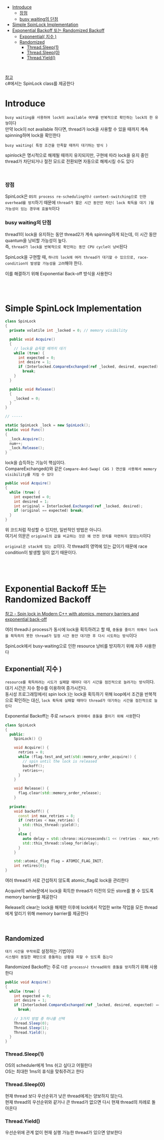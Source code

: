 - [Introduce](#introduce)
    - [장점](#장점)
    - [busy waiting의 단점](#busy-waiting의-단점)
- [Simple SpinLock Implementation](#simple-spinlock-implementation)
- [Exponential Backoff 또는 Randomized Backoff](#exponential-backoff-또는-randomized-backoff)
  - [Exponential( 지수 )](#exponential-지수-)
  - [Randomized](#randomized)
    - [Thread.Sleep(1)](#threadsleep1)
    - [Thread.Sleep(0)](#threadsleep0)
    - [Thread.Yield()](#threadyield)

<br>

[ 참고 ](https://en.wikipedia.org/wiki/Spinlock) <br>
c#에서는 SpinLock class를 제공한다<br>

# Introduce
`busy waiting을 사용하여 lock이 available 여부를 반복적으로 확인하는 lock의 한 유형`이다<br>
만약 lock이 not available 하다면, thread가 lock을 사용할 수 있을 때까지 계속 spinning하며 lock을 확인한다<br>

`busy waiting( 특정 조건을 만족할 때까지 대기하는 방식 )`<br>

spinlock은 명시적으로 해제될 때까지 유지되지만, 구현에 따라 lock을 유지 중인 thread가 차단되거나 절전 모드로 전환되면 자동으로 해제시킬 수도 있다<br>

<br>

### 장점
SpinLock은 `OS의 process re-scheduling이나 context-switching으로 인한 overhead를 방지`하기 때문에 `thread가 짧은 시간 동안만 차단( lock 획득을 대기 )될 가능성이 있는 경우에 효율적`이다<br>

### busy waiting의 단점
thread1이 lock을 유지하는 동안 thread2가 계속 spinning하게 되는데, 이 시간 동안 quantum을 낭비할 가능성이 높다.<br>
즉, `thread가 lock을 반복적으로 확인하는 동안 CPU cycle이 낭비`된다<br>

SpinLock을 구현할 때, `하나의 lock에 여러 thread가 대기할 수 있으므로, race-condition이 발생할 가능성을 고려`해야 한다.<br>

이를 해결하기 위해 Exponential Back-off 방식을 사용한다<br>


<br>
<br>

# Simple SpinLock Implementation
```c#
class SpinLock
{
  private volatile int _locked = 0; // memory visibility

  public void Acquire()
  {
    // lock을 습득할 때까지 대기
    while (true) {
      int expected = 0;
      int desire = 1;
      if (Interlocked.CompareExchanged(ref _locked, desired, expected) == expected)
        break;
    }
  }

  public void Release()
  {
    _locked = 0;
  }
}

// -----

static SpinLock _lock = new SpinLock();
static void Func()
{
  _lock.Acquire();
  num++;
  _lock.Release();
}
```
lock을 습득하는 기능이 핵심이다.<br>
CompareExchanged()와 같은 `Compare-And-Swap( CAS ) 연산을 사용해서 memory visibility를 지킬 수 있다`<br>


```c#
public void Acquire()
{
  while (true) {
    int expected = 0;
    int desired = 1;
    int original = Interlocked.Exchanged(ref _locked, desired);
    if (original == expected) break;
  }
}
```
위 코드처럼 작성할 수 있지만, 일반적인 방법은 아니다.<br>
여기서 의문은 `original의 값을 비교하는 것은 왜 안전 장치를 마련하지 않았는지`이다<br>

`original은 stack에 있는 값`이다. 각 thread의 영역에 있는 값이기 때문에 race condition이 발생할 일이 없기 때문이다.<br>

<br>
<br>

# Exponential Backoff 또는 Randomized Backoff
[ 참고 - Spin lock in Modern C++ with atomics, memory barriers and exponential back-off](https://medium.com/@joao_vaz/spin-lock-in-modern-c-with-atomics-memory-barriers-and-exponential-back-off-522798aca817)<br>

여러 thread나 process가 동시에 lock을 획득하려고 할 때, `충돌을 줄이기 위해서 lock을 획득하지 못한 thread가 일정 시간 동안 대기한 후 다시 시도하는 방식`이다<br>

SpinLock에서 busy-waiting으로 인한 resource 낭비를 방지하기 위해 자주 사용한다<br>


## Exponential( 지수 )
`resource를 획득하려는 시도가 실패할 때마다 대기 시간을 점진적으로 늘려가는 방식`이다.<br>
대기 시간은 지수 함수를 이용하여 증가시킨다.<br>
동시성 프로그래밍에서( spin lock )는 lock을 획득하기 위해 loop에서 조건을 반복적으로 확인하는 대신, `lock 획득에 실패할 때마다 thread가 대기하는 시간을 점진적으로 늘린다`<br>

Exponential Backoff는 주로 `network 분야에서 충돌을 줄이기 위해 사용`한다<br>
```cpp
class SpinLock
{
  public:
    SpinLock() {}

    void Acquire() {
      retries = 0;
      while (flag.test_and_set(std::memory_order_acquire)) {
        // spin until the lock is released
        backoff();
        retries++;
      }
    }

    void Release() {
      flag.clear(std::memory_order_release);
    }
  
  private:
    void backoff() {
      const int max_retries = 8;
      if (retries < max_retries) {
        std::this_thread::yield();
      }
      else {
        auto delay = std::chrono::microseconds(1 << (retries - max_retries));
        std::this_thread::sleep_for(delay);
      }
    }

    std::atomic_flag flag = ATOMIC_FLAG_INIT;
    int retires{0};
}
```
여러 thread가 서로 간섭하지 않도록 atomic_flag로 lock을 관리한다<br>

Acquire의 while문에서 lock을 획득한 thread가 이전의 모든 store를 볼 수 있도록 memory barrier를 제공한다<br>

Release의 clear는 lock을 해제한 이후에 lock에서 작업한 write 작업을 모든 thread에게 알리기 위해 memory barrier를 제공한다<br>

<br>

## Randomized
`대기 시간을 무작위`로 설정하는 기법이다<br>
`시스템이 동일한 패턴으로 충돌하는 상황을 피할 수 있도록 돕는다`<br>

Randomized Backoff는 주로 `다른 process나 thread와의 충돌을 방지`하기 위해 사용한다<br>
```c#
public void Acquire()
{
  while (true) {
    int expected = 0;
    int desire = 1;
    if (Interlocked.CompareExchanged(ref _locked, desired, expected) == expected)
      break;
    
    // 3가지 방법 중 하나를 선택
    Thread.Sleep(0);
    Thread.Sleep(1);
    Thread.Yield();
  }
}
```
### Thread.Sleep(1)
OS의 scheduler에게 1ms 쉬고 싶다고 어필한다<br>
OS는 최대한 1ms의 휴식을 맞춰주려고 한다<br>

### Thread.Sleep(0)
현재 thread 보다 우선순위가 낮은 thread에게는 양보하지 않는다.<br>
현재 thread의 우선순위와 같거나 큰 thread가 없으면 다시 현재 thread의 차례로 돌아온다<br>

### Thread.Yield()
우선순위에 관계 없이 현재 실행 가능한 thread가 있으면 양보한다<br>